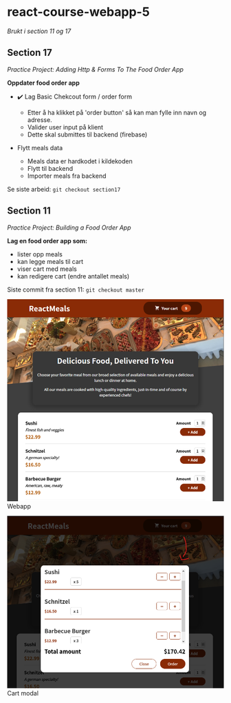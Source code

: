 # react-course-webapp-5
*Brukt i section 11 og 17*

## Section 17
*Practice Project: Adding Http & Forms To The Food Order App*

**Oppdater food order app**
- :heavy_check_mark: Lag Basic Chekcout form / order form
  - Etter å ha klikket på 'order button' så kan man fylle inn navn og adresse.
  - Valider user input på klient
  - Dette skal submittes til backend (firebase)

- Flytt meals data
  - Meals data er hardkodet i kildekoden
  - Flytt til backend
  - Importer meals fra backend

Se siste arbeid: `git checkout section17`

## Section 11
*Practice Project: Building a Food Order App*

**Lag en food order app som:**
- lister opp meals
- kan legge meals til cart
- viser cart med meals
- kan redigere cart (endre antallet meals)

Siste commit fra section 11: `git checkout master`

![webapp](public/screenshots/app-2021-04-29-174310.png)
Webapp

![modal](public/screenshots/app-2021-04-29-175234.png)
Cart modal